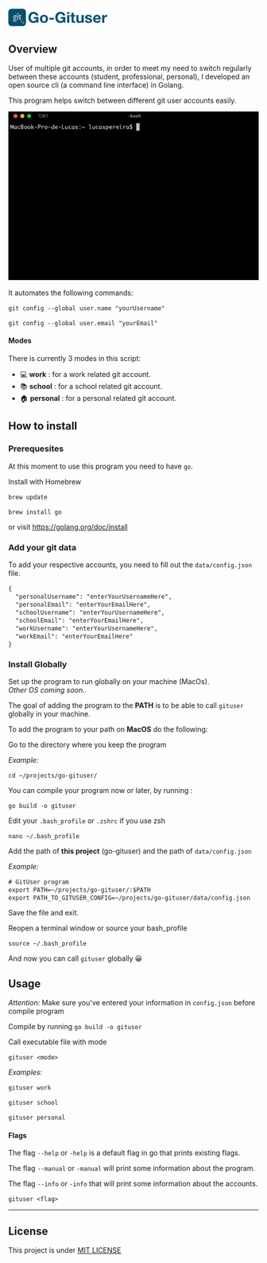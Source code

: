 <img src="assets/inline-logo.png" alt="logo" width="200" />

## Overview

User of multiple git accounts, in order to meet my need to switch regularly between these accounts (student, professional, personal), I developed an open source cli (a command line interface) in Golang.

This program helps switch between different git user accounts easily.

![](assets/demo.gif)

It automates the following commands:

```
git config --global user.name "yourUsername"
```

```
git config --global user.email "yourEmail"
```

#### Modes

There is currently 3 modes in this script:

- 💻 <b>work</b> : for a work related git account.
- 📚 <b>school</b> : for a school related git account.
- 🏠 <b>personal</b> : for a personal related git account.

## How to install

### Prerequesites

At this moment to use this program you need to have `go`.

Install with Homebrew

```
brew update
```

```
brew install go
```

or visit https://golang.org/doc/install

### Add your git data

To add your respective accounts, you need to fill out the `data/config.json` file.

```
{
  "personalUsername": "enterYourUsernameHere",
  "personalEmail": "enterYourEmailHere",
  "schoolUsername": "enterYourUsernameHere",
  "schoolEmail": "enterYourEmailHere",
  "workUsername": "enterYourUsernameHere",
  "workEmail": "enterYourEmailHere"
}

```

### Install Globally

Set up the program to run globally on your machine (MacOs). <br>
<em><i>Other OS coming soon..</i></em>

<!--
[Install for MacOS](MACOS_PATH.md) </br>
Other OS - coming soon.. -->

The goal of adding the program to the <b>PATH</b> is to be able to call `gituser` globally in your machine.

To add the program to your path on <b>MacOS</b> do the following:

Go to the directory where you keep the program

<em>Example: </em>

```
cd ~/projects/go-gituser/
```

You can compile your program now or later, by running :

```
go build -o gituser
```

Edit your `.bash_profile` or `.zshrc` if you use zsh

```
nano ~/.bash_profile
```

Add the path of <b>this project</b> (go-gituser) and the path of `data/config.json`

<em>Example: </em>

```
# GitUser program
export PATH=~/projects/go-gituser/:$PATH
export PATH_TO_GITUSER_CONFIG=~/projects/go-gituser/data/config.json
```

Save the file and exit.

Reopen a terminal window or source your bash_profile

```
source ~/.bash_profile
```

And now you can call `gituser` globally 😀

## Usage

<i>Attention: </i> Make sure you've entered your information in `config.json` before compile program

Compile by running `go build -o gituser`

Call executable file with mode

```
gituser <mode>
```

<em>Examples: </em>

```
gituser work
```

```
gituser school
```

```
gituser personal
```

#### Flags

The flag `--help` or `-help` is a default flag in go that prints existing flags.

The flag `--manual` or `-manual` will print some information about the program.

The flag `--info` or `-info` that will print some information about the accounts.

```
gituser <flag>
```

<hr>

## License

This project is under [MIT LICENSE](LICENSE)
